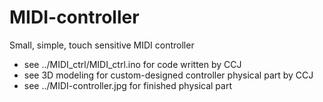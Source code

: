 # MIDI-controller
Small, simple, touch sensitive MIDI controller

- see ../MIDI_ctrl/MIDI_ctrl.ino for code written by CCJ
- see 3D modeling for custom-designed controller physical part by CCJ
- see ../MIDI-controller.jpg for finished physical part